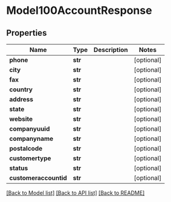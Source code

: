 # Model100AccountResponse

## Properties
Name | Type | Description | Notes
------------ | ------------- | ------------- | -------------
**phone** | **str** |  | [optional] 
**city** | **str** |  | [optional] 
**fax** | **str** |  | [optional] 
**country** | **str** |  | [optional] 
**address** | **str** |  | [optional] 
**state** | **str** |  | [optional] 
**website** | **str** |  | [optional] 
**companyuuid** | **str** |  | [optional] 
**companyname** | **str** |  | [optional] 
**postalcode** | **str** |  | [optional] 
**customertype** | **str** |  | [optional] 
**status** | **str** |  | [optional] 
**customeraccountid** | **str** |  | [optional] 

[[Back to Model list]](../README.md#documentation-for-models) [[Back to API list]](../README.md#documentation-for-api-endpoints) [[Back to README]](../README.md)



